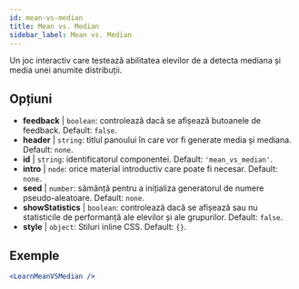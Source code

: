 ```yaml
---
id: mean-vs-median
title: Mean vs. Median
sidebar_label: Mean vs. Median
---
```


Un joc interactiv care testează abilitatea elevilor de a detecta mediana și media unei anumite distribuții.

## Opțiuni

* __feedback__ | `boolean`: controlează dacă se afișează butoanele de feedback. Default: `false`.
* __header__ | `string`: titlul panoului în care vor fi generate media și mediana. Default: `none`.
* __id__ | `string`: identificatorul componentei. Default: `'mean_vs_median'`.
* __intro__ | `node`: orice material introductiv care poate fi necesar. Default: `none`.
* __seed__ | `number`: sămânță pentru a inițializa generatorul de numere pseudo-aleatoare. Default: `none`.
* __showStatistics__ | `boolean`: controlează dacă se afișează sau nu statisticile de performanță ale elevilor și ale grupurilor. Default: `false`.
* __style__ | `object`: Stiluri inline CSS. Default: `{}`.


## Exemple

```jsx live
<LearnMeanVSMedian />
```

